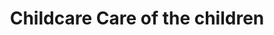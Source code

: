 ---
title: Childcare Care of the children
longTitle: 'Childcare, Care of the children'
tags:
- gccommon
use:
- "[[Child care]]"
---